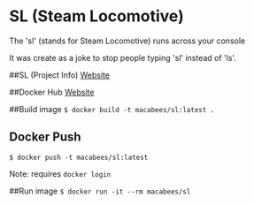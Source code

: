 # SL (Steam Locomotive)
The 'sl' (stands for Steam Locomotive) runs across your console 

It was create as a joke to stop people typing 'sl' instead of 'ls'.

##SL (Project Info)
[Website](https://github.com/mtoyoda/sl)

##Docker Hub
[Website](https://hub.docker.com/r/macabees/sl/)

##Build image
`$ docker build -t macabees/sl:latest .`

## Docker Push
`$ docker push -t macabees/sl:latest`

Note: requires `docker login`

##Run image
`$ docker run -it --rm macabees/sl`
